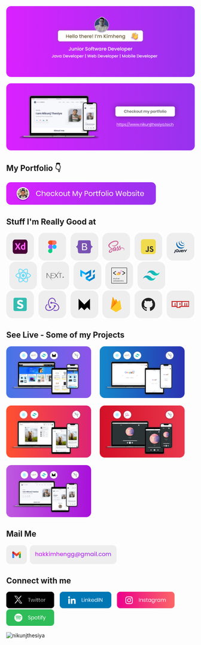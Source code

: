 <img src="https://github.com/hakkimheng/hakkimheng/blob/main/Images/hello1.png" alt="Nikunj Thesiya GitHub header image">

<a href="https://www.nik.vercel.app/" target="_blank"><img src="https://github.com/hakkimheng/hakkimheng/blob/main/Images/hello2.png" alt="Nikunj Thesiya GitHub header image"></a>

## My Portfolio 👇

<p><a href="https://www.nik.vercel.app/"><img src="https://github.com/hakkimheng/hakkimheng/blob/main/Images/checkoutimage.png" width=400></a></p>

## Stuff I'm Really Good at

<p align="left"><img src="https://github.com/hakkimheng/hakkimheng/blob/main/Images/adobexd.png" height=74> &nbsp; <img src="https://github.com/hakkimheng/hakkimheng/blob/main/Images/figma.png" height=74> &nbsp; <img src="https://github.com/hakkimheng/hakkimheng/blob/main/Images/bootstrap.png" height=74> &nbsp; <img src="https://github.com/hakkimheng/hakkimheng/blob/main/Images/sass.png" height=74> &nbsp; <img src="https://github.com/hakkimheng/hakkimheng/blob/main/Images/javascript.png" height=74> &nbsp; <img src="https://github.com/hakkimheng/hakkimheng/blob/main/Images/jquery.png" height=74> &nbsp; <img src="https://github.com/hakkimheng/hakkimheng/blob/main/Images/react.png" height=74> &nbsp; <img src="https://github.com/hakkimheng/hakkimheng/blob/main/Images/nextjs.png" height=74> &nbsp; <img src="https://github.com/hakkimheng/hakkimheng/blob/main/Images/materialui.png" height=74> &nbsp; <img src="https://github.com/hakkimheng/hakkimheng/blob/main/Images/styled-components.png" height=74> &nbsp; <img src="https://github.com/hakkimheng/hakkimheng/blob/main/Images/tailwindcss.png" height=74> &nbsp; <img src="https://github.com/hakkimheng/hakkimheng/blob/main/Images/semanticui.png" height=74> &nbsp; <img src="https://github.com/hakkimheng/hakkimheng/blob/main/Images/redux.png" height=74> &nbsp; <img src="https://github.com/hakkimheng/hakkimheng/blob/main/Images/framer.png" height=74> &nbsp; <img src="https://github.com/hakkimheng/hakkimheng/blob/main/Images/firebase.png" height=74> &nbsp; <img src="https://github.com/hakkimheng/hakkimheng/blob/main/Images/github.png" height=74> &nbsp; <img src="https://github.com/hakkimheng/hakkimheng/blob/main/Images/npm.png" height=74></p>

## See Live - Some of my Projects

<div>
  <a href="https://amazon-next-nik.vercel.app/"><img src="https://github.com/hakkimheng/hakkimheng/blob/main/Images/amazon-pro.png" alt="Amazon Clone By Nikunj Thesiya" width="45%"></a> &nbsp; &nbsp; &nbsp;<a href="https://google-next.vercel.app/" ><img src="https://github.com/hakkimheng/hakkimheng/blob/main/Images/google-pro.png" alt="Google clone by Nikunj Thesiya" width="45%"></a>
 </div>
 <br/>
 <div>
  <a href="https://instanik.netlify.app/" ><img src="https://github.com/hakkimheng/hakkimheng/blob/main/Images/instagram-pro.png" alt="Instagram clone by Nikunj Thesiya" width="45%"></a> &nbsp; &nbsp; &nbsp;<a href="https://music-nik.netlify.app/"><img src="https://github.com/hakkimheng/hakkimheng/blob/main/Images/music-pro.png" alt="Music App by Nikunj Thesiya" width="45%"></a>
 </div>
 <br/>
  <div>
  <a href="https://nik.vercel.app/"><img src="https://github.com/hakkimheng/hakkimheng/blob/main/Images/portfolio-pro.png" alt="Portfolio by Nikunj Thesiya" width="45%"></a>
 </div>

## Mail Me

<p align="left"><img src="https://github.com/hakkimheng/hakkimheng/blob/main/Images/gmail.png" height=50> &nbsp;<a href="mailto:hakkimhengg@gmail.com" align="left"><img src="https://github.com/hakkimheng/hakkimheng/blob/main/Images/mail.png" height=50></a></p>

## Connect with me

<p>
  <a href="https://twitter.com/henggofficial"><img src="https://github.com/hakkimheng/hakkimheng/blob/main/Images/twitterlogo.png" height=44></a> &nbsp; &nbsp;<a href="https://www.linkedin.com/in/hak-kimheng-0ba574287/"><img src="https://github.com/hakkimheng/hakkimheng/blob/main/Images/linkedinlogo.png" height=44></a> &nbsp; &nbsp;<a href="https://www.instagram.com/__henqqq__/"><img src="https://github.com/hakkimheng/hakkimheng/blob/main/Images/instagramlogo.png" height=44></a> &nbsp; &nbsp;<a href="https://open.spotify.com/user/31crz5k4dzevnbmicr5lcng6pdne?si=1edb9d19cd7e4461"><img src="https://github.com/hakkimheng/hakkimheng/blob/main/Images/spotifylogo.png" height=44></a>

</p>

<p align="left"> <img src="https://komarev.com/ghpvc/?username=nikunjthesiya&label=Profile%20views&color=0e75b6&style=flat" alt="nikunjthesiya" /> </p>



<!---
hakkimheng/hakkimheng is a ✨ special ✨ repository because its `README.md` (this file) appears on your GitHub profile.
You can click the Preview link to take a look at your changes.
--->
